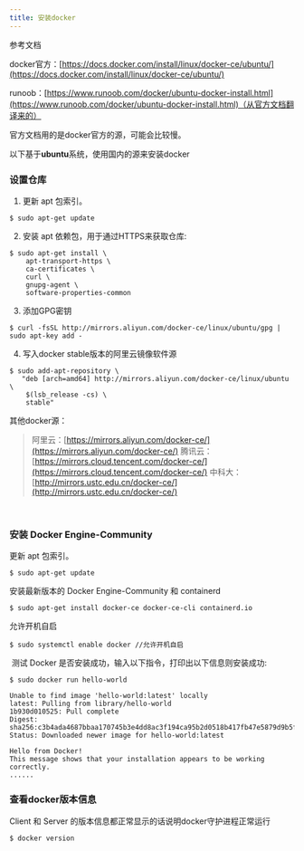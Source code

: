 ```yaml
---
title: 安装docker
---
```




参考文档

docker官方：[https://docs.docker.com/install/linux/docker-ce/ubuntu/](https://docs.docker.com/install/linux/docker-ce/ubuntu/)

runoob：[https://www.runoob.com/docker/ubuntu-docker-install.html](https://www.runoob.com/docker/ubuntu-docker-install.html)（从官方文档翻译来的）

官方文档用的是docker官方的源，可能会比较慢。

以下基于**ubuntu**系统，使用国内的源来安装docker

### 设置仓库

1. 更新 apt 包索引。
```shell
$ sudo apt-get update
```

2. 安装 apt 依赖包，用于通过HTTPS来获取仓库:
```shell
$ sudo apt-get install \
    apt-transport-https \
    ca-certificates \
    curl \
    gnupg-agent \
    software-properties-common
```

3. 添加GPG密钥
```shell
$ curl -fsSL http://mirrors.aliyun.com/docker-ce/linux/ubuntu/gpg | sudo apt-key add -
```

4. 写入docker stable版本的阿里云镜像软件源
```shell
$ sudo add-apt-repository \
   "deb [arch=amd64] http://mirrors.aliyun.com/docker-ce/linux/ubuntu \
    $(lsb_release -cs) \
    stable"
```

其他docker源：
> 阿里云：[https://mirrors.aliyun.com/docker-ce/](https://mirrors.aliyun.com/docker-ce/)
> 腾讯云：[https://mirrors.cloud.tencent.com/docker-ce/](https://mirrors.cloud.tencent.com/docker-ce/)
> 中科大：[http://mirrors.ustc.edu.cn/docker-ce/](http://mirrors.ustc.edu.cn/docker-ce/)

 

### 安装 Docker Engine-Community
更新 apt 包索引。
```shell
$ sudo apt-get update
```
安装最新版本的 Docker Engine-Community 和 containerd
```shell
$ sudo apt-get install docker-ce docker-ce-cli containerd.io
```
允许开机自启
```shell
$ sudo systemctl enable docker //允许开机自启
```

 测试 Docker 是否安装成功，输入以下指令，打印出以下信息则安装成功:
```shell
$ sudo docker run hello-world

Unable to find image 'hello-world:latest' locally
latest: Pulling from library/hello-world
1b930d010525: Pull complete                                                                                                                                  Digest: sha256:c3b4ada4687bbaa170745b3e4dd8ac3f194ca95b2d0518b417fb47e5879d9b5f
Status: Downloaded newer image for hello-world:latest

Hello from Docker!
This message shows that your installation appears to be working correctly.
......
```

### 查看docker版本信息
Client 和 Server 的版本信息都正常显示的话说明docker守护进程正常运行
```shell
$ docker version
```


